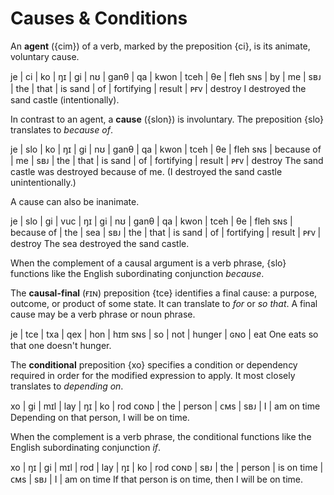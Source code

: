 # Causes & Conditions

An **agent** ({cim}) of a verb, marked by the preposition {ci}, is its animate,
voluntary cause.

<gloss>
je  | ci | ko | ŋɪ  | gi  | nʊ   | ganθ    | qa | kwon       | tceh   | θe  | fleh
sɴs | by | me | sʙᴊ | the | that | is sand | of | fortifying | result | ᴘғᴠ | destroy
I destroyed the sand castle (intentionally).
</gloss>

In contrast to an agent, a **cause** ({slon}) is involuntary. The preposition
{slo} translates to _because of_.

<gloss>
je  | slo        | ko | ŋɪ  | gi  | nʊ   | ganθ    | qa | kwon       | tceh   | θe  | fleh
sɴs | because of | me | sʙᴊ | the | that | is sand | of | fortifying | result | ᴘғᴠ | destroy
The sand castle was destroyed because of me. (I destroyed the sand castle unintentionally.)
</gloss>

A cause can also be inanimate.

<gloss>
je  | slo        | gi  | vuc | ŋɪ  | gi  | nʊ   | ganθ    | qa | kwon       | tceh   | θe  | fleh
sɴs | because of | the | sea | sʙᴊ | the | that | is sand | of | fortifying | result | ᴘғᴠ | destroy
The sea destroyed the sand castle.
</gloss>

When the complement of a causal argument is a verb phrase, {slo} functions like
the English subordinating conjunction _because_.

The **causal-final** (ғɪɴ) preposition {tce} identifies a final cause: a
purpose, outcome, or product of some state. It can translate to _for_ or _so
that_. A final cause may be a verb phrase or noun phrase.

<gloss>
je  | tce | txa | qex    | hon | hɪm
sɴs | so  | not | hunger | ɢɴᴏ | eat
One eats so that one doesn't hunger.
</gloss>

The **conditional** preposition {xo} specifies a condition or dependency
required in order for the modified expression to apply. It most closely
translates to _depending on_.

<gloss>
xo   | gi  | mɪl    | lay | ŋɪ  | ko | rod
ᴄᴏɴᴅ | the | person | ᴄᴍs | sʙᴊ | I  | am on time
Depending on that person, I will be on time.
</gloss>

When the complement is a verb phrase, the conditional functions like the English
subordinating conjunction _if_.

<gloss>
xo   | ŋɪ  | gi  | mɪl    | rod        | lay | ŋɪ  | ko | rod
ᴄᴏɴᴅ | sʙᴊ | the | person | is on time | ᴄᴍs | sʙᴊ | I  | am on time
If that person is on time, then I will be on time.
</gloss>
